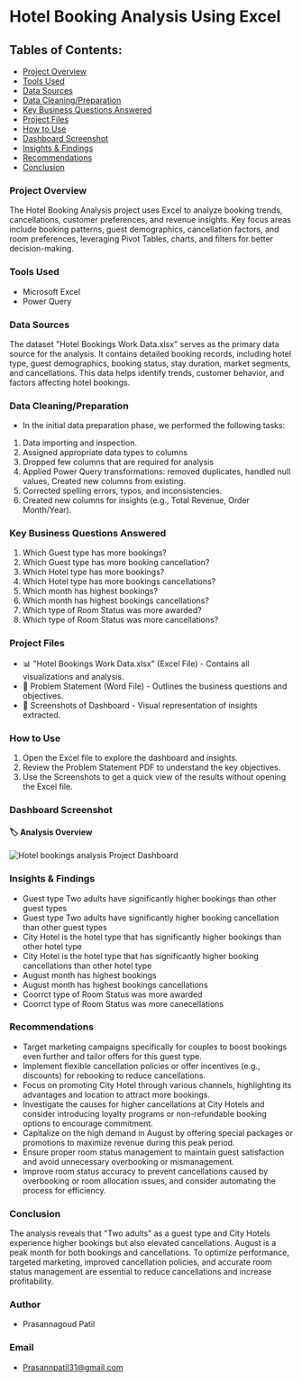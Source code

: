 # Hotel Booking Analysis Using Excel

## Tables of Contents: 
- [Project Overview](#project-overview)  
- [Tools Used](#tools-used)  
- [Data Sources](#data-sources)  
- [Data Cleaning/Preparation](#data-cleaningpreparation)  
- [Key Business Questions Answered](#key-business-questions-answered)  
- [Project Files](#project-files)  
- [How to Use](#how-to-use)  
- [Dashboard Screenshot](#dashboard-screenshot)  
- [Insights & Findings](#insights--findings)  
- [Recommendations](#recommendations)  
- [Conclusion](#conclusion)
  
### Project Overview
The Hotel Booking Analysis project uses Excel to analyze booking trends, cancellations, customer preferences, and revenue insights. Key focus areas include booking patterns, guest demographics, cancellation factors, and room preferences, leveraging Pivot Tables, charts, and filters for better decision-making.

### Tools Used
- Microsoft Excel
- Power Query

### Data Sources
The dataset "Hotel Bookings Work Data.xlsx" serves as the primary data source for the analysis. It contains detailed booking records, including hotel type, guest demographics, booking status, stay duration, market segments, and cancellations. This data helps identify trends, customer behavior, and factors affecting hotel bookings.


### Data Cleaning/Preparation
- In the initial data preparation phase, we performed the following tasks:

1. Data importing and inspection.
2. Assigned appropriate data types to columns
3. Dropped few columns that are required for analysis
4. Applied Power Query transformations: removed duplicates, handled null values, Created new columns from existing.
5. Corrected spelling errors, typos, and inconsistencies.
6. Created new columns for insights (e.g., Total Revenue, Order Month/Year).
  
### Key Business Questions Answered
 1. Which Guest type has more bookings?
 2. Which Guest type has more booking cancellation?
 3. Which Hotel type has more bookings?
 4. Which Hotel type has more bookings cancellations?
 5. Which month has highest bookings?
 6. Which month has highest bookings cancellations?
 7. Which type of Room Status was more awarded?
 8. Which type of Room Status was more cancellations?

 

### Project Files
- 📊 "Hotel Bookings Work Data.xlsx" (Excel File) - Contains all visualizations and analysis.
- 📝 Problem Statement (Word File) - Outlines the business questions and objectives.
- 📸 Screenshots of Dashboard - Visual representation of insights extracted.

 ### How to Use
1. Open the Excel file to explore the dashboard and insights.
2. Review the Problem Statement PDF to understand the key objectives.
3. Use the Screenshots to get a quick view of the results without opening the Excel file.

### Dashboard Screenshot
#### 🏷️ Analysis Overview

![Hotel bookings analysis Project Dashboard](https://github.com/user-attachments/assets/76873515-3278-4eb8-a568-15284fda2f66)

### Insights & Findings
-  Guest type Two adults have significantly higher bookings than other guest types
- Guest type Two adults have significantly higher booking cancellation than other guest types
- City Hotel is the hotel type that has significantly higher bookings than other hotel type
- City Hotel is the hotel type that has significantly higher booking cancellations than other hotel type
- August month has highest bookings
- August month has highest bookings cancellations
- Coorrct type of Room Status was more awarded
- Coorrct type of Room Status was more canecellations

### Recommendations
- Target marketing campaigns specifically for couples to boost bookings even further and tailor offers for this guest type.
- Implement flexible cancellation policies or offer incentives (e.g., discounts) for rebooking to reduce cancellations.
- Focus on promoting City Hotel through various channels, highlighting its advantages and location to attract more bookings.
- Investigate the causes for higher cancellations at City Hotels and consider introducing loyalty programs or non-refundable booking options to encourage commitment.
- Capitalize on the high demand in August by offering special packages or promotions to maximize revenue during this peak period.
- Ensure proper room status management to maintain guest satisfaction and avoid unnecessary overbooking or mismanagement.
- Improve room status accuracy to prevent cancellations caused by overbooking or room allocation issues, and consider automating the process for efficiency.

### Conclusion
The analysis reveals that "Two adults" as a guest type and City Hotels experience higher bookings but also elevated cancellations. August is a peak month for both bookings and cancellations. To optimize performance, targeted marketing, improved cancellation policies, and accurate room status management are essential to reduce cancellations and increase profitability.

### Author
- Prasannagoud Patil

### Email
- Prasannpatil31@gmail.com

